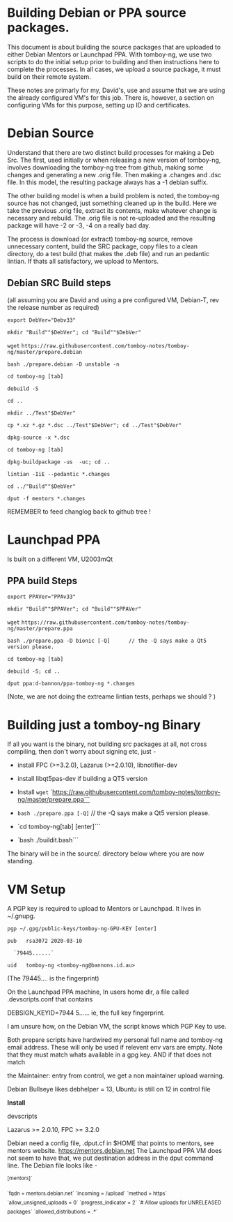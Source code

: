 Building Debian or PPA source packages.
===========



This document is about building the source packages that are uploaded to either Debian Mentors or Launchpad PPA. With tomboy-ng, we use two scripts to do the initial setup prior to building and then instructions here to complete the processes. In all cases, we upload a source package, it must build on their remote system.



These notes are primarly for my, David's, use and assume that we are using the already configured VM's for this job. There is, however, a section on configuring VMs for this purpose, setting up ID and certificates.



**Debian Source**
========
Understand that there are two distinct build processes for making a Deb Src. The first, used initially or when releasing a new version of tomboy-ng, involves downloading the tomboy-ng tree from github, making some changes and generating a new .orig file. Then making a .changes and .dsc file. In this model, the resulting package always has a -1 debian suffix.



The other building model is when a build problem is noted, the tomboy-ng source has not changed, just something cleaned up in the build.  Here we take the previous .orig file, extract its contents, make whatever change is necessary and rebuild. The .orig file is not re-uploaded and the resulting package will have -2 or -3, -4 on a really bad day.



The process is download (or extract) tomboy-ng source, remove unnecessary content, build the SRC package, copy files to a clean directory, do a test build (that makes the .deb file) and run an pedantic lintian. If thats all satisfactory, we upload to Mentors.



**Debian SRC Build steps**
--------
(all assuming you are David and using a pre configured VM, Debian-T, rev the release number as required)



`export DebVer="Debv33"`

`mkdir "Build""$DebVer"; cd "Build""$DebVer"`

`wget` `https://raw.githubusercontent.com/tomboy-notes/tomboy-ng/master/prepare.debian`

`bash ./prepare.debian -D unstable -n`

`cd tomboy-ng [tab]`

`debuild -S`

`cd ..` 

`mkdir ../Test"$DebVer"`

`cp *.xz *.gz *.dsc ../Test"$DebVer"; cd ../Test"$DebVer"`

`dpkg-source -x *.dsc`

`cd tomboy-ng [tab]`

`dpkg-buildpackage -us  -uc; cd ..`

`lintian -IiE --pedantic *.changes`



`cd ../"Build""$DebVer"`

`dput -f mentors *.changes`



REMEMBER to feed changlog back to github tree !



**Launchpad PPA**
========
Is built on a different VM, U2003mQt



**PPA build Steps**
--------
`export PPAVer="PPAv33"`

`mkdir "Build""$PPAVer"; cd "Build""$PPAVer"`

`wget` `https://raw.githubusercontent.com/tomboy-notes/tomboy-ng/master/prepare.ppa`

`bash ./prepare.ppa -D bionic [-Q]      // the -Q says make a Qt5 version please.`

`cd tomboy-ng [tab]`

`debuild -S; cd ..`

`dput ppa:d-bannon/ppa-tomboy-ng *.changes`



(Note, we are not doing the extreame lintian tests, perhaps we should ? )



**Building just a tomboy-ng Binary**
========
If all you want is the binary, not building src packages at all, not cross compiling, then don't worry about signing etc, just -

* install FPC (>=3.2.0),  Lazarus (>=2.0.10), libnotifier-dev

* install libqt5pas-dev if building a QT5 version

* Install `wget` `https://raw.githubusercontent.com/tomboy-notes/tomboy-ng/master/prepare.ppa```

* `bash ./prepare.ppa [-Q]`      // the -Q says make a Qt5 version please.

* `cd tomboy-ng[tab] [enter]```

* `bash ./buildit.bash```

The binary will be in the source/. directory below where you are now standing.



**VM Setup**
========
A PGP key is required to upload to Mentors or Launchpad. It lives in ~/.gnupg. 

`pgp ~/.gpg/public-keys/tomboy-ng-GPU-KEY [enter]`

`pub   rsa3072 2020-03-10`   

      `79445......`

`uid   tomboy-ng <tomboy-ng@bannons.id.au>`



(The 79445.... is the fingerprint)



On the Launchpad PPA machine, In users home dir, a file called .devscripts.conf that contains 

DEBSIGN_KEYID=7944 5......   ie, the full key fingerprint.



I am unsure how, on the Debian VM, the script knows which PGP Key to use.



Both prepare scripts have hardwired my personal full name and tomboy-ng email address. These will only be used if relevent env vars are empty. Note that they must match whats available in a gpg key. AND if that does not match

the Maintainer: entry from control, we get a non maintainer upload warning.



Debian Bullseye likes debhelper = 13, Ubuntu is still on 12 in control file



**Install** 

devscripts

Lazarus >= 2.0.10, FPC >= 3.2.0



Debian  need a config file, .dput.cf in $HOME that points to mentors, see mentors website. https://mentors.debian.net  The Launchpad PPA VM does not seem to have that, we put destination address in the dput command line.  The Debian file looks like -

<sub><monospace>[mentors]`</sub></html>

<html><sub>`fqdn = mentors.debian.net`</sub></html>

<html><sub>`incoming = /upload`</sub></html>

<html><sub>`method = https`</sub></html>

<html><sub>`allow_unsigned_uploads = 0`</sub></html>

<html><sub>`progress_indicator = 2`</sub></html>

<html><sub>`# Allow uploads for UNRELEASED packages`</sub></html>

<html><sub>`allowed_distributions = .*`</sub>




